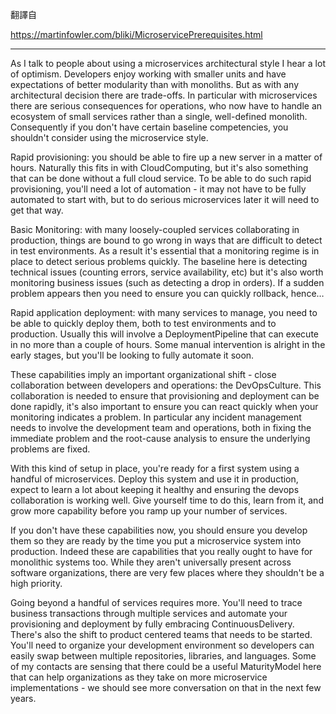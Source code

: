 翻譯自

https://martinfowler.com/bliki/MicroservicePrerequisites.html

----

As I talk to people about using a microservices architectural style I hear a lot of optimism. Developers enjoy working with smaller units and have expectations of better modularity than with monoliths. But as with any architectural decision there are trade-offs. In particular with microservices there are serious consequences for operations, who now have to handle an ecosystem of small services rather than a single, well-defined monolith. Consequently if you don't have certain baseline competencies, you shouldn't consider using the microservice style.


Rapid provisioning: you should be able to fire up a new server in a matter of hours. Naturally this fits in with CloudComputing, but it's also something that can be done without a full cloud service. To be able to do such rapid provisioning, you'll need a lot of automation - it may not have to be fully automated to start with, but to do serious microservices later it will need to get that way.

Basic Monitoring: with many loosely-coupled services collaborating in production, things are bound to go wrong in ways that are difficult to detect in test environments. As a result it's essential that a monitoring regime is in place to detect serious problems quickly. The baseline here is detecting technical issues (counting errors, service availability, etc) but it's also worth monitoring business issues (such as detecting a drop in orders). If a sudden problem appears then you need to ensure you can quickly rollback, hence…

Rapid application deployment: with many services to manage, you need to be able to quickly deploy them, both to test environments and to production. Usually this will involve a DeploymentPipeline that can execute in no more than a couple of hours. Some manual intervention is alright in the early stages, but you'll be looking to fully automate it soon.

These capabilities imply an important organizational shift - close collaboration between developers and operations: the DevOpsCulture. This collaboration is needed to ensure that provisioning and deployment can be done rapidly, it's also important to ensure you can react quickly when your monitoring indicates a problem. In particular any incident management needs to involve the development team and operations, both in fixing the immediate problem and the root-cause analysis to ensure the underlying problems are fixed.

With this kind of setup in place, you're ready for a first system using a handful of microservices. Deploy this system and use it in production, expect to learn a lot about keeping it healthy and ensuring the devops collaboration is working well. Give yourself time to do this, learn from it, and grow more capability before you ramp up your number of services.

If you don't have these capabilities now, you should ensure you develop them so they are ready by the time you put a microservice system into production. Indeed these are capabilities that you really ought to have for monolithic systems too. While they aren't universally present across software organizations, there are very few places where they shouldn't be a high priority.

Going beyond a handful of services requires more. You'll need to trace business transactions through multiple services and automate your provisioning and deployment by fully embracing ContinuousDelivery. There's also the shift to product centered teams that needs to be started. You'll need to organize your development environment so developers can easily swap between multiple repositories, libraries, and languages. Some of my contacts are sensing that there could be a useful MaturityModel here that can help organizations as they take on more microservice implementations - we should see more conversation on that in the next few years.
